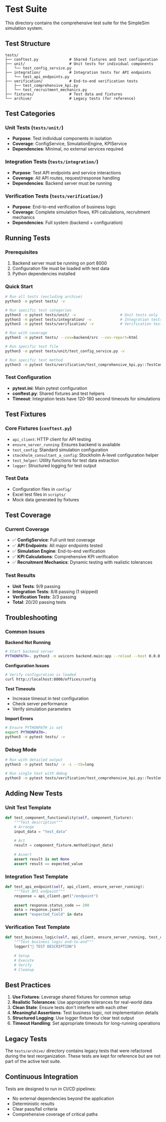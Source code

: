 # Test Suite

This directory contains the comprehensive test suite for the SimpleSim simulation system.

## Test Structure

```
tests/
├── conftest.py              # Shared fixtures and test configuration
├── unit/                    # Unit tests for individual components
│   └── test_config_service.py
├── integration/             # Integration tests for API endpoints
│   └── test_api_endpoints.py
├── verification/            # End-to-end verification tests
│   ├── test_comprehensive_kpi.py
│   └── test_recruitment_mechanics.py
├── fixtures/                # Test data and fixtures
└── archive/                 # Legacy tests (for reference)
```

## Test Categories

### Unit Tests (`tests/unit/`)
- **Purpose**: Test individual components in isolation
- **Coverage**: ConfigService, SimulationEngine, KPIService
- **Dependencies**: Minimal, no external services required

### Integration Tests (`tests/integration/`)
- **Purpose**: Test API endpoints and service interactions
- **Coverage**: All API routes, request/response handling
- **Dependencies**: Backend server must be running

### Verification Tests (`tests/verification/`)
- **Purpose**: End-to-end verification of business logic
- **Coverage**: Complete simulation flows, KPI calculations, recruitment mechanics
- **Dependencies**: Full system (backend + configuration)

## Running Tests

### Prerequisites
1. Backend server must be running on port 8000
2. Configuration file must be loaded with test data
3. Python dependencies installed

### Quick Start
```bash
# Run all tests (excluding archive)
python3 -m pytest tests/ -v

# Run specific test categories
python3 -m pytest tests/unit/ -v                    # Unit tests only
python3 -m pytest tests/integration/ -v             # Integration tests only
python3 -m pytest tests/verification/ -v            # Verification tests only

# Run with coverage
python3 -m pytest tests/ --cov=backend/src --cov-report=html

# Run specific test file
python3 -m pytest tests/unit/test_config_service.py -v

# Run specific test method
python3 -m pytest tests/verification/test_comprehensive_kpi.py::TestComprehensiveKPI::test_full_kpi_verification_flow -v
```

### Test Configuration
- **pytest.ini**: Main pytest configuration
- **conftest.py**: Shared fixtures and test helpers
- **Timeout**: Integration tests have 120-180 second timeouts for simulations

## Test Fixtures

### Core Fixtures (`conftest.py`)
- `api_client`: HTTP client for API testing
- `ensure_server_running`: Ensures backend is available
- `test_config`: Standard simulation configuration
- `stockholm_consultant_a_config`: Stockholm A-level configuration helper
- `test_helper`: Utility functions for test data extraction
- `logger`: Structured logging for test output

### Test Data
- Configuration files in `config/`
- Excel test files in `scripts/`
- Mock data generated by fixtures

## Test Coverage

### Current Coverage
- ✅ **ConfigService**: Full unit test coverage
- ✅ **API Endpoints**: All major endpoints tested
- ✅ **Simulation Engine**: End-to-end verification
- ✅ **KPI Calculations**: Comprehensive KPI verification
- ✅ **Recruitment Mechanics**: Dynamic testing with realistic tolerances

### Test Results
- **Unit Tests**: 9/9 passing
- **Integration Tests**: 8/8 passing (1 skipped)
- **Verification Tests**: 3/3 passing
- **Total**: 20/20 passing tests

## Troubleshooting

### Common Issues

**Backend Not Running**
```bash
# Start backend server
PYTHONPATH=. python3 -m uvicorn backend.main:app --reload --host 0.0.0.0 --port 8000
```

**Configuration Issues**
```bash
# Verify configuration is loaded
curl http://localhost:8000/offices/config
```

**Test Timeouts**
- Increase timeout in test configuration
- Check server performance
- Verify simulation parameters

**Import Errors**
```bash
# Ensure PYTHONPATH is set
export PYTHONPATH=.
python3 -m pytest tests/ -v
```

### Debug Mode
```bash
# Run with detailed output
python3 -m pytest tests/ -v -s --tb=long

# Run single test with debug
python3 -m pytest tests/verification/test_comprehensive_kpi.py::TestComprehensiveKPI::test_full_kpi_verification_flow -v -s
```

## Adding New Tests

### Unit Test Template
```python
def test_component_functionality(self, component_fixture):
    """Test description"""
    # Arrange
    input_data = "test_data"
    
    # Act
    result = component_fixture.method(input_data)
    
    # Assert
    assert result is not None
    assert result == expected_value
```

### Integration Test Template
```python
def test_api_endpoint(self, api_client, ensure_server_running):
    """Test API endpoint"""
    response = api_client.get("/endpoint")
    
    assert response.status_code == 200
    data = response.json()
    assert "expected_field" in data
```

### Verification Test Template
```python
def test_business_logic(self, api_client, ensure_server_running, test_config, logger):
    """Test business logic end-to-end"""
    logger("🧪 TEST DESCRIPTION")
    
    # Setup
    # Execute
    # Verify
    # Cleanup
```

## Best Practices

1. **Use Fixtures**: Leverage shared fixtures for common setup
2. **Realistic Tolerances**: Use appropriate tolerances for real-world data
3. **Clean State**: Ensure tests don't interfere with each other
4. **Meaningful Assertions**: Test business logic, not implementation details
5. **Structured Logging**: Use logger fixture for clear test output
6. **Timeout Handling**: Set appropriate timeouts for long-running operations

## Legacy Tests

The `tests/archive/` directory contains legacy tests that were refactored during the test reorganization. These tests are kept for reference but are not part of the active test suite.

## Continuous Integration

Tests are designed to run in CI/CD pipelines:
- No external dependencies beyond the application
- Deterministic results
- Clear pass/fail criteria
- Comprehensive coverage of critical paths
